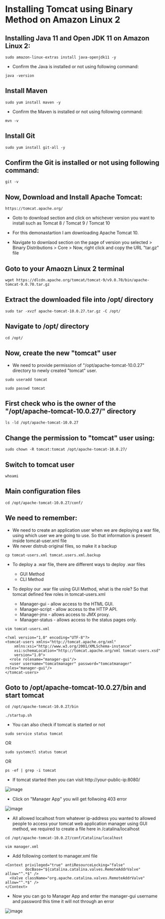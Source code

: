 # Installing Tomcat using Binary Method on Amazon Linux 2

## Installing Java 11 and Open JDK 11 on Amazon Linux 2:

```t
sudo amazon-linux-extras install java-openjdk11 -y
```
- Confirm the Java is installed or not using following command:

```t
java -version
```
## Install Maven

```t
sudo yum install maven -y
```
- Confirm the Maven is installed or not using following command:

```t
mvn -v
```

## Install Git

```t
sudo yum install git-all -y
```
## Confirm the Git is installed or not using following command:

```t
git -v 
```

## Now, Download and Install Apache Tomcat:

```t
https://tomcat.apache.org/
```

- Goto to download section and click on whichever version you want to install such as Tomcat 8 / Tomcat 9 / Tomcat 10

- For this demonastartion I am downloading Apache Tomcat 10.

- Navigate to downlaod section on the page of version you selected > Binary Distributions > Core >  Now, right click and copy the URL "tar.gz" file

## Goto to your Amaozn Linux 2 terminal 

```t
wget https://dlcdn.apache.org/tomcat/tomcat-9/v9.0.70/bin/apache-tomcat-9.0.70.tar.gz
```

## Extract the downloaded file into /opt/ directory

```t
sudo tar -xvzf apache-tomcat-10.0.27.tar.gz -C /opt/
```

## Navigate to /opt/ directory

```t
cd /opt/
```

## Now, create the new "tomcat" user
- We need to provide permission of "/opt/apache-tomcat-10.0.27" directory to newly created "tomcat" user.

```t
sudo useradd tomcat
```

```t
sudo passwd tomcat
```

## First check who is the owner of the "/opt/apache-tomcat-10.0.27/" directory

```t
ls -ld /opt/apache-tomcat-10.0.27
```

## Change the permission to "tomcat" user using:

```t
sudo chown -R tomcat:tomcat /opt/apache-tomcat-10.0.27/
```
## Switch to tomcat user

```t
whoami
```

## Main configuration files

```t
cd /opt/apache-tomcat-10.0.27/conf/
```

## We need to remember:
- We need to create an application user when we are deploying a war file, using which user we are going to use. So that information is present inside tomcat-user.xml file
- We never distrub original files, so make it a backup

```t
cp tomcat-users.xml tomcat.users.xml.backup
```

- To deploy a .war file, there are different ways to deploy .war files
  * GUI Method
  * CLI Method

- To deploy our .war file using GUI Method, what is the role? So that tomcat defined few roles in tomcat-users.xml
  * Manager-gui - allow access to the HTML GUI.
  * Manager-script - allow access to the HTTP API.
  * Manager-jmx - allows access to JMX proxy.
  * Manager-status - allows access to the status pages only.


```t
vim tomcat-users.xml
```

```t
<?xml version="1.0" encoding="UTF-8"?>
<tomcat-users xmlns="http://tomcat.apache.org/xml"
    xmlns:xsi="http://www.w3.org/2001/XMLSchema-instance"
    xsi:schemaLocation="http://tomcat.apache.org/xml tomcat-users.xsd"
    version="1.0">
  <role rolename="manager-gui"/>
  <user username="tomcatmanager" password="tomcatmanager" roles="manager-gui"/>
</tomcat-users>
```
## Goto to /opt/apache-tomcat-10.0.27/bin and start tomcat

```t
cd /opt/apache-tomcat-10.0.27/bin
```

```t
./startup.sh
```
- You can also check if tomcat is started or not
```t
sudo service status tomcat
```
OR
```t
sudo systemctl status tomcat
```
OR
```t
ps -ef | grep -i tomcat
```

- If tomcat started then you can visit http://your-public-ip:8080/

![image](https://user-images.githubusercontent.com/111498842/211397401-7c2a4a21-41e5-4752-b8e8-acb5d7f814de.png)

- Click on "Manager App" you will get follwoing 403 error

![image](https://user-images.githubusercontent.com/111498842/211398639-515675d1-5e98-43eb-ad33-071f2036025e.png)

- All allowed localhost from whatever ip-address you wanted to allowed people to access your tomcat web application manager using GUI method, we required to create a file here in /catalina/localhost

```t
cd /opt/apache-tomcat-10.0.27/conf/Catalina/localhost
```

```t
vim manager.xml
```

- Add following content to manager.xml file

```t
<Context privileged="true" antiResourceLocking="false"
         docBase="${catalina.catalina.valves.RemoteAddrValve" allow="^.*$" />
  <Valve className="org.apache.catalina.valves.RemoteAddrValve" allow="^.*$" />
</Context>
```

- Now you can go to Manager App and enter the manager-gui username and password this time it will not through an error

![image](https://user-images.githubusercontent.com/111498842/211401818-c77d788d-c598-48af-b9f5-d9738f8d17b4.png)




